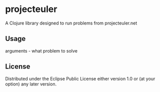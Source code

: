# projecteuler

A Clojure library designed to run problems from projecteuler.net

## Usage

arguments - what problem to solve

## License

Distributed under the Eclipse Public License either version 1.0 or (at
your option) any later version.
